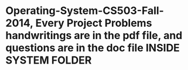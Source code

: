 # Operating-System-CS503-Fall-2014, Every Project Problems handwritings are in the pdf file, and questions are in the doc file INSIDE SYSTEM FOLDER

